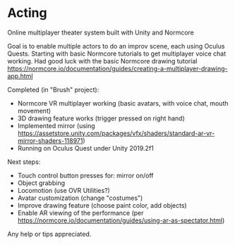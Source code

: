 # Acting
Online multiplayer theater system built with Unity and Normcore

Goal is to enable multiple actors to do an improv scene, each using Oculus Quests.  Starting with basic Normcore tutorials to get multiplayer voice chat working.  Had good luck with the basic Normcore drawing tutorial https://normcore.io/documentation/guides/creating-a-multiplayer-drawing-app.html

Completed (in "Brush" project):
* Normcore VR multiplayer working (basic avatars, with voice chat, mouth movement)
* 3D drawing feature works (trigger pressed on right hand)
* Implemented mirror (using https://assetstore.unity.com/packages/vfx/shaders/standard-ar-vr-mirror-shaders-118971)
* Running on Oculus Quest under Unity 2019.2f1

Next steps:
* Touch control button presses for: mirror on/off
* Object grabbing
* Locomotion (use OVR Utilities?)
* Avatar customization (change "costumes")
* Improve drawing feature (choose paint color, add objects)
* Enable AR viewing of the performance (per https://normcore.io/documentation/guides/using-ar-as-spectator.html)

Any help or tips appreciated.
